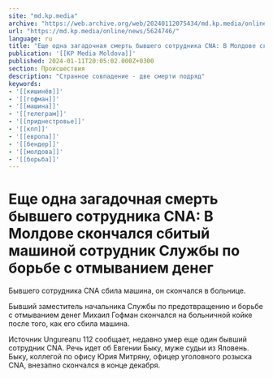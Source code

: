 ```yaml
---
site: "md.kp.media"
archive: "https://web.archive.org/web/20240112075434/md.kp.media/online/news/5624746/"
url: "https://md.kp.media/online/news/5624746/"
language: ru
title: "Еще одна загадочная смерть бывшего сотрудника CNA: В Молдове скончался сбитый машиной сотрудник Службы по борьбе с отмыванием денег"
publication: '[[KP Media Moldova]]'
published: 2024-01-11T20:05:02.000Z+0300
section: Происшествия
description: "Странное совпадение - две смерти подряд"
keywords:
- '[[кишинёв]]'
- '[[гофман]]'
- '[[машина]]'
- '[[телеграм]]'
- '[[приднестровье]]'
- '[[кпп]]'
- '[[европа]]'
- '[[бендер]]'
- '[[молдова]]'
- '[[борьба]]'
---
```


# Еще одна загадочная смерть бывшего сотрудника CNA: В Молдове скончался сбитый машиной сотрудник Службы по борьбе с отмыванием денег

Бывшего сотрудника CNA сбила машина, он скончался в больнице.

Бывший заместитель начальника Службы по предотвращению и борьбе с отмыванием денег Михаил Гофман скончался на больничной койке после того, как его сбила машина.

Источник Ungureanu 112 сообщает, недавно умер еще один бывший сотрудник CNA. Речь идет об Евгении Быку, муже судьи из Яловень. Быку, коллегой по офису Юрия Митряну, офицер уголовного розыска CNA, внезапно скончался в конце декабря.